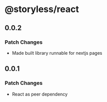 # @storyless/react

## 0.0.2

### Patch Changes

- Made built library runnable for nextjs pages

## 0.0.1

### Patch Changes

- React as peer dependency
